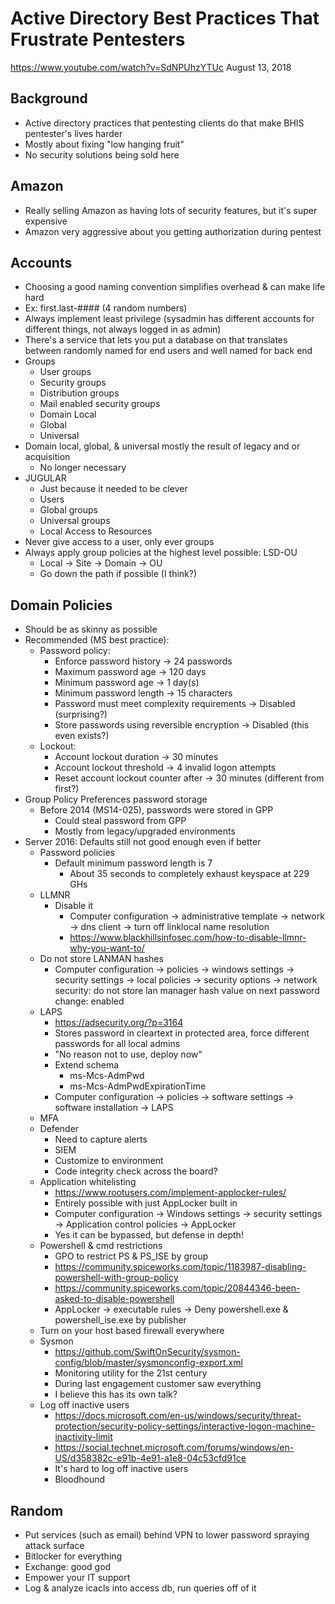 # Active Directory Best Practices That Frustrate Pentesters
https://www.youtube.com/watch?v=SdNPUhzYTUc
August 13, 2018

## Background
* Active directory practices that pentesting clients do that make BHIS pentester's lives harder
* Mostly about fixing "low hanging fruit"
* No security solutions being sold here

## Amazon
* Really selling Amazon as having lots of security features, but it's super expensive
* Amazon very aggressive about you getting authorization during pentest

## Accounts
* Choosing a good naming convention simplifies overhead & can make life hard
* Ex: first.last-#### (4 random numbers)
* Always implement least privilege (sysadmin has different accounts for different things, not
always logged in as admin)
* There's a service that lets you put a database on that translates between randomly named
for end users and well named for back end
* Groups
  * User groups
  * Security groups
  * Distribution groups
  * Mail enabled security groups
  * Domain Local
  * Global
  * Universal
* Domain local, global, & universal mostly the result of legacy and or acquisition
  * No longer necessary
* JUGULAR
  * Just because it needed to be clever
  * Users
  * Global groups
  * Universal groups
  * Local Access to Resources
* Never give access to a user, only ever groups
* Always apply group policies at the highest level possible: LSD-OU
  * Local -> Site -> Domain -> OU
  * Go down the path if possible (I think?)

## Domain Policies
* Should be as skinny as possible
* Recommended (MS best practice):
  * Password policy:
    * Enforce password history                    -> 24 passwords
    * Maximum password age                        -> 120 days
    * Minimum password age                        -> 1 day(s)
    * Minimum password length                     -> 15 characters
    * Password must meet complexity requirements  -> Disabled (surprising?)
    * Store passwords using reversible encryption -> Disabled (this even exists?)
  * Lockout:
    * Account lockout duration                    -> 30 minutes
    * Account lockout threshold                   -> 4 invalid logon attempts
    * Reset account lockout counter after         -> 30 minutes (different from first?)
* Group Policy Preferences password storage
  * Before 2014 (MS14-025), passwords were stored in GPP
    * Could steal password from GPP
    * Mostly from legacy/upgraded environments
* Server 2016: Defaults still not good enough even if better
  * Password policies
    * Default minimum password length is 7
      * About 35 seconds to completely exhaust keyspace at 229 GHs
  * LLMNR
    * Disable it
      * Computer configuration -> administrative template -> network -> dns client ->
        turn off linklocal name resolution
      * https://www.blackhillsinfosec.com/how-to-disable-llmnr-why-you-want-to/
  * Do not store LANMAN hashes
    * Computer configuration -> policies -> windows settings -> security settings -> local
      policies -> security options -> network security: do not store lan manager hash value on
      next password change: enabled
  * LAPS
    * https://adsecurity.org/?p=3164
    * Stores password in cleartext in protected area, force different passwords for all local admins
    * "No reason not to use, deploy now"
    * Extend schema
      * ms-Mcs-AdmPwd
      * ms-Mcs-AdmPwdExpirationTime
    * Computer configuration -> policies -> software settings -> software installation -> LAPS
  * MFA
  * Defender
    * Need to capture alerts
    * SIEM
    * Customize to environment
    * Code integrity check across the board?
  * Application whitelisting
    * https://www.rootusers.com/implement-applocker-rules/
    * Entirely possible with just AppLocker built in
    * Computer configuration -> Windows settings -> security settings -> Application control
      policies -> AppLocker
    * Yes it can be bypassed, but defense in depth!
  * Powershell & cmd restrictions
    * GPO to restrict PS & PS_ISE by group
    * https://community.spiceworks.com/topic/1183987-disabling-powershell-with-group-policy
    * https://community.spiceworks.com/topic/20844346-been-asked-to-disable-powershell
    * AppLocker -> executable rules -> Deny powershell.exe & powershell_ise.exe by publisher
  * Turn on your host based firewall everywhere
  * Sysmon
    * https://github.com/SwiftOnSecurity/sysmon-config/blob/master/sysmonconfig-export.xml
    * Monitoring utility for the 21st century
    * During last engagement customer saw everything
    * I believe this has its own talk?
  * Log off inactive users
    * https://docs.microsoft.com/en-us/windows/security/threat-protection/security-policy-settings/interactive-logon-machine-inactivity-limit
    * https://social.technet.microsoft.com/forums/windows/en-US/d358382c-e91b-4e91-a1e8-04c53cfd91ce
    * It's hard to log off inactive users
    * Bloodhound

## Random
* Put services (such as email) behind VPN to lower password spraying attack surface
* Bitlocker for everything
* Exchange: good god
* Empower your IT support
* Log & analyze icacls into access db, run queries off of it
